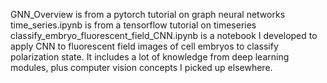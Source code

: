 
GNN_Overview is from a pytorch tutorial on graph neural networks
time_series.ipynb is from a tensorflow tutorial on timeseries
classify_embryo_fluorescent_field_CNN.ipynb is a notebook I developed to apply CNN to fluorescent field images of cell embryos to classify polarization state. It includes a lot of knowledge from deep learning modules, plus computer vision concepts I picked up elsewhere.
